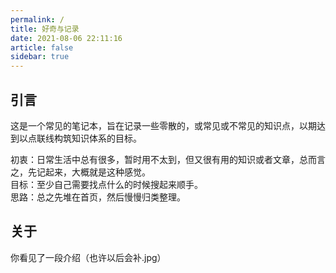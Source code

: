 ```yaml
---
permalink: /
title: 好奇与记录
date: 2021-08-06 22:11:16
article: false
sidebar: true
---
```


<blockquote>
    <p id="guide-text"></p>
</blockquote>
<script src="./js/append.js" defer></script>

## 引言

这是一个常见的笔记本，旨在记录一些零散的，或常见或不常见的知识点，以期达到以点联线构筑知识体系的目标。  
  
初衷：日常生活中总有很多，暂时用不太到，但又很有用的知识或者文章，总而言之，先记起来，大概就是这种感觉。  
目标：至少自己需要找点什么的时候搜起来顺手。  
思路：总之先堆在首页，然后慢慢归类整理。

## 关于

你看见了一段介绍（也许以后会补.jpg）
